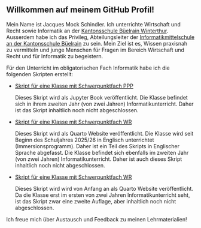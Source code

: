 ## Willkommen auf meinem GitHub Profil!

Mein Name ist Jacques Mock Schindler. Ich unterrichte Wirtschaft und
Recht sowie Informatik an der [Kantonsschule Büelrain Winterthur](https://www.kbw.ch).
Ausserdem habe ich das Privileg, Abteilungsleiter der
[Informatikmittelschule an der Kantonsschule
Büelrain](https://www.kbw.ch/portraet-ims)
zu sein.
Mein Ziel ist es, Wissen praxisnah zu vermitteln und junge Menschen für
Fragen im Bereich Wirtschaft und Recht und für Informatik zu begeistern.

Für den Unterricht im obligatorischen Fach Informatik habe ich die
folgenden Skripten erstellt: 

* [Skript für eine Klasse mit Schwerpunktfach
  PPP](https://skriptenmk.github.io/I_fP_24-28/intro.html)

  Dieses Skript wird als Jupyter Book veröffentlicht. Die Klasse
  befindet sich in ihrem zweiten Jahr (von zwei Jahren)
  Informatikunterricht. Daher ist das Skript inhaltlich noch nicht
  abgeschlossen.

* [Skript für eine Klasse mit Schwerpunktfach
  WR](https://skriptenmk.github.io/I_eW_24-28/) 
  
  Dieses Skript wird als Quarto Website veröffentlicht. Die Klasse wird
  seit Beginn des Schuljahres 2025/26 in Englisch unterrichtet
  (Immersionsprogramm). Daher ist ein Teil des Skripts in Englischer
  Sprache abgefasst. Die Klasse befindet sich ebenfalls im zweiten Jahr
  (von zwei Jahren) Informatikunterricht. Daher ist auch dieses Skript
  inhaltlich noch nicht abgeschlossen.

* [Skript für eine Klasse mit Schwerpunktfach
  WR](https://skriptenmk.github.io/I_eW_25-29/) 

  Dieses Skript wird wird von Anfang an als Quarto Website
  veröffentlicht. Da die Klasse erst im ersten von zwei Jahren
  Informatikunterricht seht, ist das Skript zwar eine zweite Auflage,
  aber inhaltlich noch nicht abgeschlossen.

Ich freue mich über Austausch und Feedback zu meinen Lehrmaterialien!